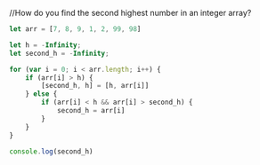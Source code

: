 //How do you find the second highest number in an integer array? 

```js
let arr = [7, 8, 9, 1, 2, 99, 98]

let h = -Infinity;
let second_h = -Infinity;

for (var i = 0; i < arr.length; i++) {
	if (arr[i] > h) {
		[second_h, h] = [h, arr[i]]
	} else {
		if (arr[i] < h && arr[i] > second_h) {
			second_h = arr[i]
		}
	}
}

console.log(second_h)
```
